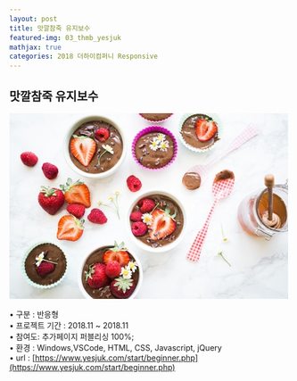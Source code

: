```yaml
---
layout: post
title: 맛깔참죽 유지보수
featured-img: 03_thmb_yesjuk
mathjax: true
categories: 2018 더하이컴퍼니 Responsive 
---
```


## 맛깔참죽 유지보수  

![00pudding](/images/00pudding.jpg)  

• 구분 : 반응형  
• 프로젝트 기간 : 2018.11 ~ 2018.11  
• 참여도: 추가페이지 퍼블리싱 100%;  
• 환경 : Windows,VSCode, HTML, CSS, Javascript, jQuery  
• url : [https://www.yesjuk.com/start/beginner.php](https://www.yesjuk.com/start/beginner.php) 

